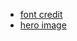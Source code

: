 - [font credit](https://www.dafont.com/diamond-sparkling.font)
- [hero image](https://unsplash.com/photos/quarter-moon-over-clouds-CUd2VkkpI7U)